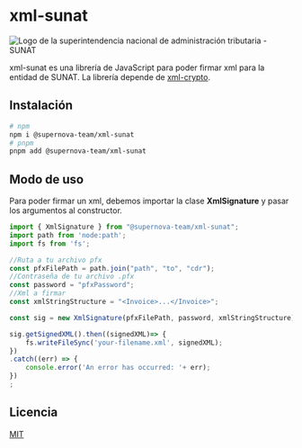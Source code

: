 # xml-sunat

![Logo de la superintendencia nacional de administración tributaria - SUNAT](https://encrypted-tbn0.gstatic.com/images?q=tbn:ANd9GcRUkvtg9L1oBVOoWUMqrwmLVo4Fc4QF5xoNsg&s)

xml-sunat es una librería de JavaScript para poder firmar xml para la entidad de SUNAT. La librería depende de [xml-crypto](https://www.npmjs.com/package/xml-crypto).


## Instalación

```bash
# npm
npm i @supernova-team/xml-sunat
# pnpm
pnpm add @supernova-team/xml-sunat
```

## Modo de uso

Para poder firmar un xml, debemos importar la clase **XmlSignature** y pasar los argumentos al constructor.

```javascript
import { XmlSignature } from "@supernova-team/xml-sunat";
import path from 'node:path';
import fs from 'fs';

//Ruta a tu archivo pfx
const pfxFilePath = path.join("path", "to", "cdr"); 
//Contraseña de tu archivo .pfx
const password = "pfxPassword";
//Xml a firmar
const xmlStringStructure = "<Invoice>...</Invoice>";

const sig = new XmlSignature(pfxFilePath, password, xmlStringStructure);

sig.getSignedXML().then((signedXML)=> {
    fs.writeFileSync('your-filename.xml', signedXML);
})
.catch((err) => {
    console.error('An error has occurred: '+ err);
})
;
```

## Licencia

[MIT](https://choosealicense.com/licenses/mit/)